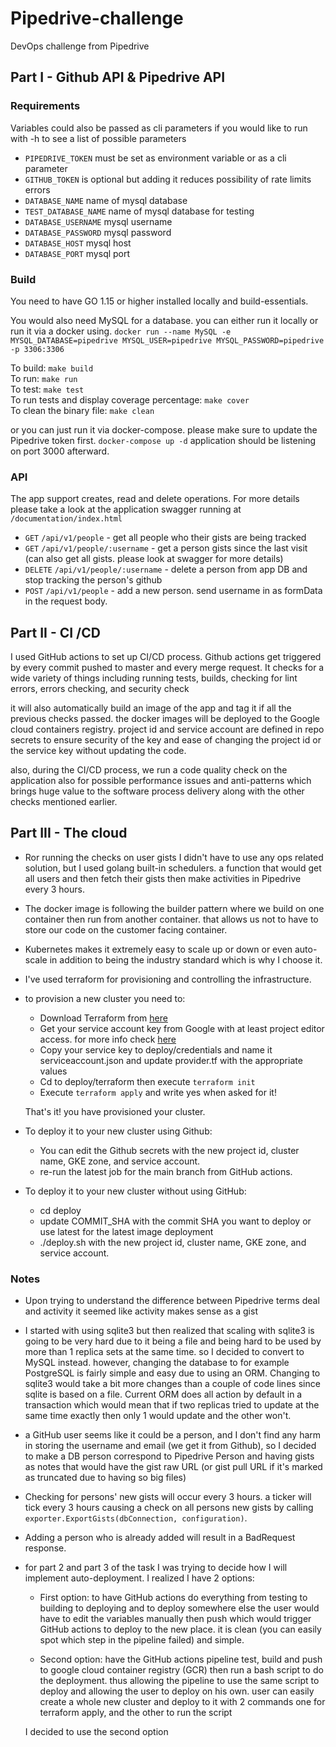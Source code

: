 # Pipedrive-challenge
DevOps challenge from Pipedrive


## Part I - Github API & Pipedrive API

### Requirements
Variables could also be passed as cli parameters if you would like to run with -h to see a list of possible parameters

* `PIPEDRIVE_TOKEN` must be set as environment variable or as a cli parameter
* `GITHUB_TOKEN` is optional but adding it reduces possibility of rate limits errors
* `DATABASE_NAME` name of mysql database
* `TEST_DATABASE_NAME` name of mysql database for testing
* `DATABASE_USERNAME` mysql username
* `DATABASE_PASSWORD` mysql password
* `DATABASE_HOST` mysql host
* `DATABASE_PORT` mysql port
### Build
You need to have GO 1.15 or higher installed locally and build-essentials.

You would also need MySQL for a database. you can either run it locally or run it via a docker using.
`docker run --name MySQL -e MYSQL_DATABASE=pipedrive MYSQL_USER=pipedrive MYSQL_PASSWORD=pipedrive -p 3306:3306`

To build: ```make build```  
To run: ```make run```  
To test: ```make test```  
To run tests and display coverage percentage: ```make cover```   
To clean the binary file: ```make clean```

or you can just run it via docker-compose. please make sure to update the Pipedrive token first.
`docker-compose up -d` application should be listening on port  3000 afterward.
### API
The app support creates, read and delete operations.
For more details please take a look at the application swagger running at `/documentation/index.html`

* `GET` `/api/v1/people` - get all people who their gists are being tracked
* `GET` `/api/v1/people/:username` - get a person gists since the last visit (can also get all gists. please look at swagger for more details)
* `DELETE` `/api/v1/people/:username` - delete a person from app DB and stop tracking the person's github
* `POST` `/api/v1/people` - add a new person.  send username in as formData in the request body.

## Part II - CI /CD
I used GitHub actions to set up CI/CD process. Github actions get triggered by every commit pushed to master and
every merge request. It checks for a wide variety of things including running tests, builds, checking for lint errors,
errors checking, and security check

it will also automatically build an image of the app and tag it if all the previous checks passed.
the docker images will be deployed to the Google cloud containers registry. project id and service account are defined in repo secrets to ensure security of the key and ease of changing the project id or the service key without updating the code.

also, during the CI/CD process, we run a code quality check on the application also for possible performance issues and anti-patterns
which brings huge value to the software process delivery along with the other checks mentioned earlier.
## Part III - The cloud
* Ror running the checks on user gists I didn't have to use any ops related solution, but I used golang built-in schedulers.
  a function that would get all users and then fetch their gists then make activities in Pipedrive every 3 hours.

* The docker image is following the builder pattern where we build on one container then run from another container.
  that allows us not to have to store our code on the customer facing container.

* Kubernetes makes it extremely easy to scale up or down or even auto-scale in addition to being the industry standard
  which is why I choose it.
* I've used terraform for provisioning and controlling the infrastructure.

* to provision a new cluster you need to:
  * Download Terraform from [here](https://www.terraform.io/downloads.html)
  * Get your service account key from Google with at least project editor access. for more info check
    [here](https://cloud.google.com/iam/docs/creating-managing-service-account-keys)
  * Copy your service key to deploy/credentials and name it serviceaccount.json and update provider.tf with the appropriate values
  * Cd to deploy/terraform then execute `terraform init` 
  * Execute `terraform apply` and write yes when asked for it! 

  That's it! you have provisioned your cluster.

* To deploy it to your new cluster using Github:
  * You can edit the Github secrets with the new project id, cluster name, GKE zone, and service account.
  * re-run the latest job for the main branch from GitHub actions.
* To deploy it to your new cluster without using GitHub:
  * cd deploy
  * update COMMIT_SHA with the commit SHA you want to deploy or use latest for the latest image deployment
  *  ./deploy.sh with the new project id, cluster name, GKE zone, and service account.

### Notes
* Upon trying to understand  the difference between Pipedrive terms deal and activity it seemed like activity makes
  sense as a gist

* I started with using sqlite3 but then realized that scaling with sqlite3 is going to be very hard due to it being
  a file and being hard to be used by more than 1 replica sets at the same time. so I decided to convert to MySQL instead.
  however, changing the database to for example PostgreSQL is fairly simple and easy due to using an ORM.
  Changing to sqlite3 would take a bit more changes than a couple of code lines since sqlite is based on a file.
  Current ORM does all action by default in a transaction which would mean that if two replicas tried to update
  at the same time exactly then only 1 would update and the other won't.

* a GitHub user seems like it could be a person, and I don't find any harm in storing the username and email (we get it
  from Github), so I decided to make a DB person correspond to Pipedrive Person and having gists as notes that would
  have the gist raw URL (or gist pull URL if it's marked as truncated due to having so big files)

* Checking for persons' new gists will occur every 3 hours. a ticker will tick every 3 hours causing a check on all persons
  new gists by calling `exporter.ExportGists(dbConnection, configuration)`.

* Adding a person who is already added will result in a BadRequest response.

* for part 2 and part 3 of the task I was trying to decide how I will implement auto-deployment. I realized I have 2 options:

  * First option: to have GitHub actions do everything from testing to building to deploying and to deploy somewhere else the user would have to edit the variables manually then push which would trigger GitHub actions to deploy to the new place. it is
    clean (you can easily spot which step in the pipeline failed) and simple.

  * Second option: have the GitHub actions pipeline test, build and push to google cloud container registry (GCR)
    then run a bash script to do the deployment. thus allowing the pipeline to use the same script to deploy and allowing the user to deploy on his own.
    user can easily create a whole new cluster and deploy to it with 2 commands one for terraform apply, and
    the other to run the script

  I decided to use the second option
